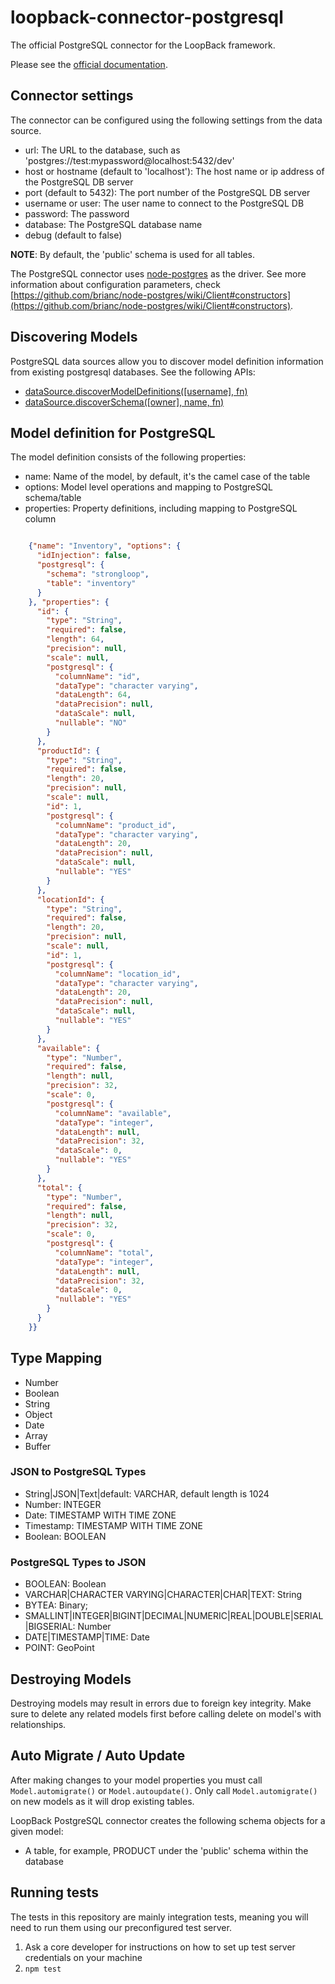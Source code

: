 # loopback-connector-postgresql

The official PostgreSQL connector for the LoopBack framework.

Please see the [official documentation](http://loopback.io/doc/en/lb2/PostgreSQL-connector.html).


## Connector settings

The connector can be configured using the following settings from the data source.
* url: The URL to the database, such as 'postgres://test:mypassword@localhost:5432/dev'
* host or hostname (default to 'localhost'): The host name or ip address of the PostgreSQL DB server
* port (default to 5432): The port number of the PostgreSQL DB server
* username or user: The user name to connect to the PostgreSQL DB
* password: The password
* database: The PostgreSQL database name
* debug (default to false)

**NOTE**: By default, the 'public' schema is used for all tables.

The PostgreSQL connector uses [node-postgres](https://github.com/brianc/node-postgres) as the driver. See more
information about configuration parameters, check [https://github.com/brianc/node-postgres/wiki/Client#constructors](https://github.com/brianc/node-postgres/wiki/Client#constructors).

## Discovering Models

PostgreSQL data sources allow you to discover model definition information from existing postgresql databases. See the following APIs:

 - [dataSource.discoverModelDefinitions([username], fn)](https://github.com/strongloop/loopback#datasourcediscovermodeldefinitionsusername-fn)
 - [dataSource.discoverSchema([owner], name, fn)](https://github.com/strongloop/loopback#datasourcediscoverschemaowner-name-fn)


## Model definition for PostgreSQL

The model definition consists of the following properties:

* name: Name of the model, by default, it's the camel case of the table
* options: Model level operations and mapping to PostgreSQL schema/table
* properties: Property definitions, including mapping to PostgreSQL column

```json

    {"name": "Inventory", "options": {
      "idInjection": false,
      "postgresql": {
        "schema": "strongloop",
        "table": "inventory"
      }
    }, "properties": {
      "id": {
        "type": "String",
        "required": false,
        "length": 64,
        "precision": null,
        "scale": null,
        "postgresql": {
          "columnName": "id",
          "dataType": "character varying",
          "dataLength": 64,
          "dataPrecision": null,
          "dataScale": null,
          "nullable": "NO"
        }
      },
      "productId": {
        "type": "String",
        "required": false,
        "length": 20,
        "precision": null,
        "scale": null,
        "id": 1,
        "postgresql": {
          "columnName": "product_id",
          "dataType": "character varying",
          "dataLength": 20,
          "dataPrecision": null,
          "dataScale": null,
          "nullable": "YES"
        }
      },
      "locationId": {
        "type": "String",
        "required": false,
        "length": 20,
        "precision": null,
        "scale": null,
        "id": 1,
        "postgresql": {
          "columnName": "location_id",
          "dataType": "character varying",
          "dataLength": 20,
          "dataPrecision": null,
          "dataScale": null,
          "nullable": "YES"
        }
      },
      "available": {
        "type": "Number",
        "required": false,
        "length": null,
        "precision": 32,
        "scale": 0,
        "postgresql": {
          "columnName": "available",
          "dataType": "integer",
          "dataLength": null,
          "dataPrecision": 32,
          "dataScale": 0,
          "nullable": "YES"
        }
      },
      "total": {
        "type": "Number",
        "required": false,
        "length": null,
        "precision": 32,
        "scale": 0,
        "postgresql": {
          "columnName": "total",
          "dataType": "integer",
          "dataLength": null,
          "dataPrecision": 32,
          "dataScale": 0,
          "nullable": "YES"
        }
      }
    }}

```

## Type Mapping

 - Number
 - Boolean
 - String
 - Object
 - Date
 - Array
 - Buffer

### JSON to PostgreSQL Types

* String|JSON|Text|default: VARCHAR, default length is 1024
* Number: INTEGER
* Date: TIMESTAMP WITH TIME ZONE
* Timestamp: TIMESTAMP WITH TIME ZONE
* Boolean: BOOLEAN

### PostgreSQL Types to JSON

* BOOLEAN: Boolean
* VARCHAR|CHARACTER VARYING|CHARACTER|CHAR|TEXT: String
* BYTEA: Binary;
* SMALLINT|INTEGER|BIGINT|DECIMAL|NUMERIC|REAL|DOUBLE|SERIAL|BIGSERIAL: Number
* DATE|TIMESTAMP|TIME: Date
* POINT: GeoPoint

## Destroying Models

Destroying models may result in errors due to foreign key integrity. Make sure
to delete any related models first before calling delete on model's with
relationships.

## Auto Migrate / Auto Update

After making changes to your model properties you must call `Model.automigrate()`
or `Model.autoupdate()`. Only call `Model.automigrate()` on new models
as it will drop existing tables.

LoopBack PostgreSQL connector creates the following schema objects for a given
model:

* A table, for example, PRODUCT under the 'public' schema within the database


## Running tests

The tests in this repository are mainly integration tests, meaning you will need
to run them using our preconfigured test server.

1. Ask a core developer for instructions on how to set up test server
   credentials on your machine
2. `npm test`

